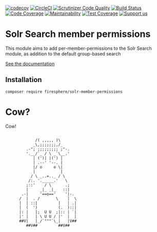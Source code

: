 [![codecov](https://codecov.io/gh/Firesphere/silverstripe-solr-member-permissions/branch/master/graph/badge.svg)](https://codecov.io/gh/Firesphere/silverstripe-solr-member-permissions)
[![CircleCI](https://circleci.com/gh/Firesphere/silverstripe-solr-member-permissions/tree/master.svg?style=svg)](https://circleci.com/gh/Firesphere/silverstripe-solr-member-permissions/tree/master)
[![Scrutinizer Code Quality](https://scrutinizer-ci.com/g/Firesphere/silverstripe-solr-member-permissions/badges/quality-score.png?b=master)](https://scrutinizer-ci.com/g/Firesphere/silverstripe-solr-member-permissions/?branch=master)
[![Build Status](https://scrutinizer-ci.com/g/Firesphere/silverstripe-solr-member-permissions/badges/build.png?b=master)](https://scrutinizer-ci.com/g/Firesphere/silverstripe-solr-member-permissions/build-status/master)
[![Code Coverage](https://scrutinizer-ci.com/g/Firesphere/silverstripe-solr-member-permissions/badges/coverage.png?b=master)](https://scrutinizer-ci.com/g/Firesphere/silverstripe-solr-member-permissions/?branch=master)
[![Maintainability](https://api.codeclimate.com/v1/badges/8213863476ff187d2fb0/maintainability)](https://codeclimate.com/github/Firesphere/silverstripe-solr-member-permissions/maintainability)
[![Test Coverage](https://api.codeclimate.com/v1/badges/8213863476ff187d2fb0/test_coverage)](https://codeclimate.com/github/Firesphere/silverstripe-solr-member-permissions/test_coverage)
[![Support us](https://enjoy.gitstore.app/repositories/badge-Firesphere/silverstripe-solr-search.svg)](https://enjoy.gitstore.app/repositories/Firesphere/silverstripe-solr-search)

# Solr Search member permissions

This module aims to add per-member-permissions to the Solr Search module, as addition to the default group-based search

[See the documentation](https://firesphere.github.io/solr-docs/11-Submodules/04-Member-based-permissions.html)

## Installation

`composer require firesphere/solr-member-permissions`

# Cow?

Cow!

```

             /( ,,,,, )\
            _\,;;;;;;;,/_
         .-"; ;;;;;;;;; ;"-.
         '.__/`_ / \ _`\__.'
            | (')| |(') |
            | .--' '--. |
            |/ o     o \|
            |           |
           / \ _..=.._ / \
          /:. '._____.'   \
         ;::'    / \      .;
         |     _|_ _|_   ::|
       .-|     '==o=='    '|-.
      /  |  . /       \    |  \
      |  | ::|         |   | .|
      |  (  ')         (.  )::|
      |: |   |;  U U  ;|:: | `|
      |' |   | \ U U / |'  |  |
      ##V|   |_/`"""`\_|   |V##
         ##V##         ##V##
```

